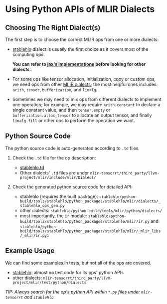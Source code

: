 # Using Python APIs of MLIR Dialects


## Choosing The Right Dialect(s)

The first step is to choose the correct MLIR ops from one or more dialects:

- [stablehlo](https://github.com/openxla/stablehlo/blob/main/docs/spec.md) dialect is
    usually the first choice as it covers most of the computing ops.

    **You can refer to [jax's implementations](https://github.com/google/jax/blob/059fdaf1554ff508db5e267b884d7d47f583fe8a/jax/_src/lax/)**
    **before looking for other dialects.**

- For some ops like tensor allocation, initialization, copy or custom ops, we need ops from other
    [MLIR dialects](https://mlir.llvm.org/docs/Dialects/); the most helpful ones includes:
    `arith`, `tensor`, `bufferization`, and `linalg`.

- Sometimes we may need to mix ops from different dialects to implement one operation; for example, we may require
    `arith.constant` to declare a single constant value, and then `tensor.empty` or `bufferization.alloc_tensor`
    to allocate an output tensor, and finally `linalg.fill` or other ops to perform the operation we want.


## Python Source Code

The python source code is auto-generated according to `.td` files.

1. Check the `.td` file for the op description:
    - [stablehlo.td](https://github.com/openxla/stablehlo/blob/main/stablehlo/dialect/StablehloOps.td)
    - Other dialects' `.td` files are under `mlir-tensorrt/third_party/llvm-project/mlir/include/mlir/Dialect/`

2. Check the generated python source code for detailed API:
    - stablehlo (requires the built package): `stablehlo/python-build/tools/stablehlo/python_packages/stablehlo/mlir/dialects/_stablehlo_ops_gen.py`
    - other dialects: `stablehlo/python-build/tools/mlir/python/dialects/`
    - most importantly, the `ir` module: `stablehlo/python-build/tools/stablehlo/python_packages/stablehlo/mlir/ir.py` and
        `stablehlo/python-build/tools/stablehlo/python_packages/stablehlo/mlir/_mlir_libs/_mlir/ir.pyi`


## Example Usage

We can find some examples in tests, but not all of the ops are covered.

- [stablehlo](https://github.com/openxla/stablehlo/tree/main/stablehlo/integrations/python/tests): almost no test code for its ops' python APIs
- other dialects: `mlir-tensorrt/third_party/llvm-project/mlir/test/python/dialects`

*TIP: Always search for the op's python API within `*.py` files under `mlir-tensorrt` and `stablehlo`.*
